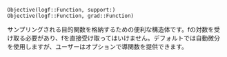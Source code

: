 ```
Objective(logf::Function, support:)
Objective(logf::Function, grad::Function)
```

サンプリングされる目的関数を格納するための便利な構造体です。fの対数を受け取る必要があり、fを直接受け取ってはいけません。デフォルトでは自動微分を使用しますが、ユーザーはオプションで導関数を提供できます。
